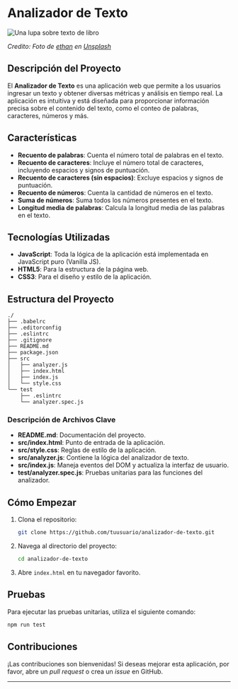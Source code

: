 # Analizador de Texto

![Una lupa sobre texto de libro](https://github.com/Laboratoria/curriculum/assets/92090/2b45f653-69a5-4282-a65c-d34125c36113)

_Credito: Foto de [ethan](https://unsplash.com/fr/@andallthings?utm_source=unsplash&utm_medium=referral&utm_content=creditCopyText)_
_en [Unsplash](https://unsplash.com/es/fotos/72NpWZJOskU?utm_source=unsplash&utm_medium=referral&utm_content=creditCopyText)_

## Descripción del Proyecto

El **Analizador de Texto** es una aplicación web que permite a los usuarios ingresar un texto y obtener diversas métricas y análisis en tiempo real. La aplicación es intuitiva y está diseñada para proporcionar información precisa sobre el contenido del texto, como el conteo de palabras, caracteres, números y más.

## Características

- **Recuento de palabras**: Cuenta el número total de palabras en el texto.
- **Recuento de caracteres**: Incluye el número total de caracteres, incluyendo espacios y signos de puntuación.
- **Recuento de caracteres (sin espacios)**: Excluye espacios y signos de puntuación.
- **Recuento de números**: Cuenta la cantidad de números en el texto.
- **Suma de números**: Suma todos los números presentes en el texto.
- **Longitud media de palabras**: Calcula la longitud media de las palabras en el texto.

## Tecnologías Utilizadas

- **JavaScript**: Toda la lógica de la aplicación está implementada en JavaScript puro (Vanilla JS).
- **HTML5**: Para la estructura de la página web.
- **CSS3**: Para el diseño y estilo de la aplicación.

## Estructura del Proyecto

```text
./
├── .babelrc
├── .editorconfig
├── .eslintrc
├── .gitignore
├── README.md
├── package.json
├── src
│   ├── analyzer.js
│   ├── index.html
│   ├── index.js
│   └── style.css
└── test
    ├── .eslintrc
    └── analyzer.spec.js
```

### Descripción de Archivos Clave

- **README.md**: Documentación del proyecto.
- **src/index.html**: Punto de entrada de la aplicación.
- **src/style.css**: Reglas de estilo de la aplicación.
- **src/analyzer.js**: Contiene la lógica del analizador de texto.
- **src/index.js**: Maneja eventos del DOM y actualiza la interfaz de usuario.
- **test/analyzer.spec.js**: Pruebas unitarias para las funciones del analizador.

## Cómo Empezar

1. Clona el repositorio:
    ```bash
    git clone https://github.com/tuusuario/analizador-de-texto.git
    ```

2. Navega al directorio del proyecto:
    ```bash
    cd analizador-de-texto
    ```

3. Abre `index.html` en tu navegador favorito.

## Pruebas

Para ejecutar las pruebas unitarias, utiliza el siguiente comando:
```bash
npm run test
```

## Contribuciones

¡Las contribuciones son bienvenidas! Si deseas mejorar esta aplicación, por favor, abre un _pull request_ o crea un _issue_ en GitHub.

---

